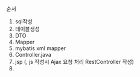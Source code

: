 순서

1. sql작성
2. 테이블생성
3. DTO
4. Mapper
5. mybatis xml mapper
6. Controller.java
7. jsp (, js 작성시 Ajax 요청 처리 RestController 작성)
8. 

